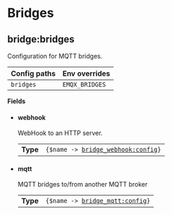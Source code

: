 # Bridges

## bridge:bridges <a id='bridge-bridges'></a>
Configuration for MQTT bridges.

| Config paths | Env overrides |
|----------------------|---------------------------|
|  <code>bridges</code> | <code>EMQX_BRIDGES</code>  |


**Fields**

<ul class="field-list">
<li>
<h4>webhook</h4>
WebHook to an HTTP server.

<table>
<tbody>
<tr><td><strong>Type</strong></td><td><code>{$name -> <a href="others.md#bridge_webhook-config">bridge_webhook:config</a>}</code></td></tr></tbody>
</table>
</li>
<li>
<h4>mqtt</h4>
MQTT bridges to/from another MQTT broker

<table>
<tbody>
<tr><td><strong>Type</strong></td><td><code>{$name -> <a href="others.md#bridge_mqtt-config">bridge_mqtt:config</a>}</code></td></tr></tbody>
</table>
</li>

</ul>
